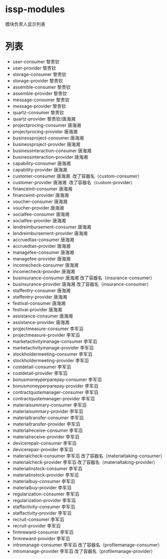 # issp-modules
模块负责人显示列表
# 列表
* user-consumer 黎贵钦
* user-provider 黎贵钦
* storage-consumer 黎贵钦
* storage-provider 黎贵钦
* assemble-consumer 黎贵钦
* assemble-provider 黎贵钦
* message-consumer 黎贵钦
* message-provider 黎贵钦
* quartz-consumer 黎贵钦
* quartz-provider 黎贵钦/唐海湘
* projectprocing-consumer 唐海湘
* projectprocing-provider 唐海湘
* businessproject-consumer 唐海湘
* businessproject-provider 唐海湘
* businessinteraction-consumer 唐海湘
* businessinteraction-provider 唐海湘
* capability-consumer 唐海湘
* capability-provider 唐海湘
* customer-consumer 唐海湘  改了容器名（custom-consumer）
* customer-provider 唐海湘  改了容器名（custom-provider）
* financeinit-consumer 唐海湘
* financeinit-provider 唐海湘
* voucher-consumer 唐海湘
* voucher-provider 唐海湘
* socialfee-consumer 唐海湘
* socialfee-provider 唐海湘
* lendreimbursement-consumer 唐海湘
* lendreimbursement-provider 唐海湘
* accruedtax-consumer 唐海湘
* accruedtax-provider 唐海湘
* managefee-consumer 唐海湘
* managefee-provider 唐海湘
* incomecheck-consumer 唐海湘
* incomecheck-provider 唐海湘
* businsurance-consumer 唐海湘 改了容器名（insurance-consumer）
* businsurance-provider 唐海湘 改了容器名（insurance-consumer）
* staffentry-consumer 唐海湘
* staffentry-provider 唐海湘
* festival-consumer 唐海湘
* festival-provider 唐海湘
* assistance-consumer 唐海湘
* assistance-provider 唐海湘
* projectmeasure-consumer 李军滔
* projectmeasure-provider 李军滔
* marketactivitymanage-consumer 李军滔
* marketactivitymanage-provider 李军滔
* stockholdermeeting-consumer 李军滔
* stockholdermeeting-provider 李军滔
* costdetail-consumer 李军滔
* costdetail-provider 李军滔
* bonusmoneyperparepay-consumer 李军滔
* bonusmoneyperparepay-provider 李军滔
* contractquotemanager-consumer 李军滔
* contractquotemanager-provider 李军滔
* materialsummary-consumer 李军滔
* materialsummary-provider 李军滔
* materialtransfer-consumer 李军滔
* materialtransfer-provider 李军滔
* materialreceive-consumer 李军滔
* materialreceive-provider 李军滔
* devicerepair-consumer 李军滔
* devicerepair-provider 李军滔
* materialcheck-consumer 李军滔   改了容器名（materialtaking-consumer）
* materialcheck-provider 李军滔   改了容器名（materialtaking-provider）
* materialinstock-consumer 李军滔
* materialinstock-provider 李军滔
* materialbuy-consumer 李军滔
* materialbuy-provider 李军滔
* regularization-consumer 李军滔
* regularization-provider 李军滔
* staffactivity-consumer 李军滔
* staffactivity-provider 李军滔
* recruit-consumer 李军滔
* recruit-provider 李军滔
* firmreward-consumer 李军滔
* firmreward-provider 李军滔
* intromanage-consumer 李军滔    改了容器名（profilemanage-consumer）
* intromanage-provider 李军滔    改了容器名（profilemanage-provider）
